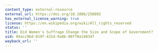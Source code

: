 ```yaml
---
content_type: external-resource
external_url: https://doi.org/10.1086/250093
has_external_license_warning: true
license: https://en.wikipedia.org/wiki/All_rights_reserved
status: ''
title: Did Women's Suffrage Change the Size and Scope of Government?
uid: 04acc9bd-819f-431d-9a8b-00f70a198347
wayback_url: ''
---
```


